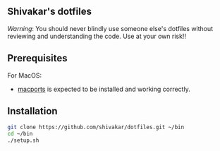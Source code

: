 ## Shivakar's dotfiles

*Warning*: You should never blindly use someone else's dotfiles without reviewing and understanding the code. Use at your own risk!!

## Prerequisites

For MacOS:
* [macports](https://www.macports.org/) is expected to be installed and working correctly.

## Installation

```bash
git clone https://github.com/shivakar/dotfiles.git ~/bin
cd ~/bin
./setup.sh
```

